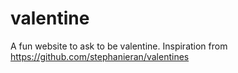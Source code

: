 # valentine
A fun website to ask to be valentine.
Inspiration from https://github.com/stephanieran/valentines
